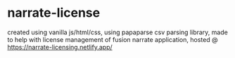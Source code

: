 # narrate-license

created using vanilla js/html/css,
using papaparse csv parsing library,
made to help with license management of fusion narrate application,
hosted @ https://narrate-licensing.netlify.app/
